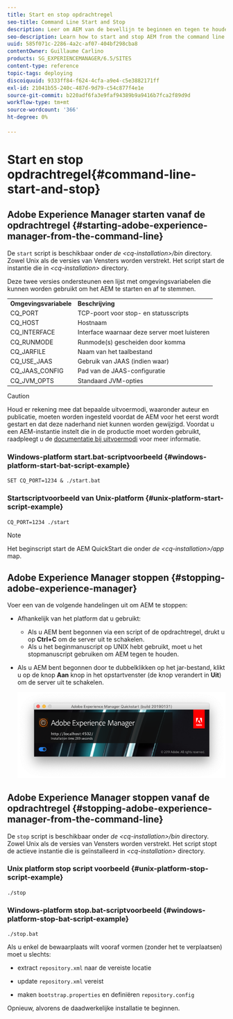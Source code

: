 ```yaml
---
title: Start en stop opdrachtregel
seo-title: Command Line Start and Stop
description: Leer om AEM van de bevellijn te beginnen en tegen te houden.
seo-description: Learn how to start and stop AEM from the command line.
uuid: 585f071c-2286-4a2c-af07-404bf298cba8
contentOwner: Guillaume Carlino
products: SG_EXPERIENCEMANAGER/6.5/SITES
content-type: reference
topic-tags: deploying
discoiquuid: 9333ff84-f624-4cfa-a9e4-c5e3882171ff
exl-id: 21041b55-240c-487d-9d79-c54c877f4e1e
source-git-commit: b220adf6fa3e9faf94389b9a9416b7fca2f89d9d
workflow-type: tm+mt
source-wordcount: '366'
ht-degree: 0%

---
```


# Start en stop opdrachtregel{#command-line-start-and-stop}

## Adobe Experience Manager starten vanaf de opdrachtregel {#starting-adobe-experience-manager-from-the-command-line}

De `start` script is beschikbaar onder *de &lt;cq-installation>/bin* directory. Zowel Unix als de versies van Vensters worden verstrekt. Het script start de instantie die in *&lt;cq-installation>* directory.

Deze twee versies ondersteunen een lijst met omgevingsvariabelen die kunnen worden gebruikt om het AEM te starten en af te stemmen.

<table>
 <tbody>
  <tr>
   <td><strong>Omgevingsvariabele </strong></td>
   <td><strong>Beschrijving </strong></td>
  </tr>
  <tr>
   <td>CQ_PORT</td>
   <td>TCP-poort voor stop- en statusscripts<br /> </td>
  </tr>
  <tr>
   <td>CQ_HOST</td>
   <td>Hostnaam<br /> </td>
  </tr>
  <tr>
   <td>CQ_INTERFACE</td>
   <td>Interface waarnaar deze server moet luisteren<br /> </td>
  </tr>
  <tr>
   <td>CQ_RUNMODE</td>
   <td>Runmode(s) gescheiden door komma<br /> </td>
  </tr>
  <tr>
   <td>CQ_JARFILE</td>
   <td>Naam van het taalbestand<br /> </td>
  </tr>
  <tr>
   <td>CQ_USE_JAAS</td>
   <td>Gebruik van JAAS (indien waar)<br /> </td>
  </tr>
  <tr>
   <td>CQ_JAAS_CONFIG</td>
   <td>Pad van de JAAS-configuratie<br /> </td>
  </tr>
  <tr>
   <td>CQ_JVM_OPTS</td>
   <td>Standaard JVM-opties<br /> </td>
  </tr>
 </tbody>
</table>

>[!CAUTION]
>
>Houd er rekening mee dat bepaalde uitvoermodi, waaronder auteur en publicatie, moeten worden ingesteld voordat de AEM voor het eerst wordt gestart en dat deze naderhand niet kunnen worden gewijzigd. Voordat u een AEM-instantie instelt die in de productie moet worden gebruikt, raadpleegt u de [documentatie bij uitvoermodi](/help/sites-deploying/configure-runmodes.md) voor meer informatie.

### Windows-platform start.bat-scriptvoorbeeld {#windows-platform-start-bat-script-example}

```shell
SET CQ_PORT=1234 & ./start.bat
```

### Startscriptvoorbeeld van Unix-platform {#unix-platform-start-script-example}

```shell
CQ_PORT=1234 ./start
```

>[!NOTE]
>
>Het beginscript start de AEM QuickStart die onder *de &lt;cq-installation>/app* map.

## Adobe Experience Manager stoppen {#stopping-adobe-experience-manager}

Voer een van de volgende handelingen uit om AEM te stoppen:

* Afhankelijk van het platform dat u gebruikt:

   * Als u AEM bent begonnen via een script of de opdrachtregel, drukt u op **Ctrl+C** om de server uit te schakelen.
   * Als u het beginmanuscript op UNIX hebt gebruikt, moet u het stopmanuscript gebruiken om AEM tegen te houden.

* Als u AEM bent begonnen door te dubbelklikken op het jar-bestand, klikt u op de knop **Aan** knop in het opstartvenster (de knop verandert in **Uit**) om de server uit te schakelen.

   ![chlimage_1-63](assets/chlimage_1-63.png)

## Adobe Experience Manager stoppen vanaf de opdrachtregel {#stopping-adobe-experience-manager-from-the-command-line}

De `stop` script is beschikbaar onder *de &lt;cq-installation>/bin* directory. Zowel Unix als de versies van Vensters worden verstrekt. Het script stopt de actieve instantie die is geïnstalleerd in *&lt;cq-installation>* directory.

### Unix platform stop script voorbeeld {#unix-platform-stop-script-example}

```shell
./stop
```

### Windows-platform stop.bat-scriptvoorbeeld {#windows-platform-stop-bat-script-example}

```shell
./stop.bat
```

Als u enkel de bewaarplaats wilt vooraf vormen (zonder het te verplaatsen) moet u slechts:

* extract `repository.xml` naar de vereiste locatie

* update `repository.xml` vereist

* maken `bootstrap.properties` en definiëren `repository.config`

Opnieuw, alvorens de daadwerkelijke installatie te beginnen.
